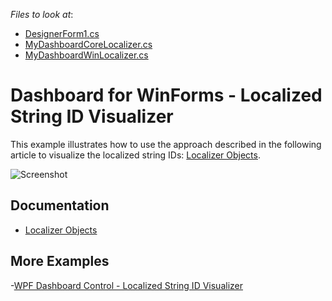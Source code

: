 <!-- default file list -->
*Files to look at*:

* [DesignerForm1.cs](./CS/WinForms_Localizer/WinForms_Localizer/DesignerForm1.cs)
* [MyDashboardCoreLocalizer.cs](./CS/WinForms_Localizer/WinForms_Localizer/MyDashboardCoreLocalizer.cs)
* [MyDashboardWinLocalizer.cs](./CS/WinForms_Localizer/WinForms_Localizer/MyDashboardWinLocalizer.cs)
<!-- default file list end -->

# Dashboard for WinForms - Localized String ID Visualizer

This example illustrates how to use the approach described in the following article to visualize the localized string IDs: [Localizer Objects](https://docs.devexpress.com/Dashboard/400834/winforms-dashboard/general-information/localization#localizer-objects).

![Screenshot](https://github.com/DevExpress-Examples/winforms-dashboard-localize-stringid-visualizer/blob/18.1.3%2B/images/localizer.png)


## Documentation

- [Localizer Objects](https://docs.devexpress.com/Dashboard/400834/winforms-dashboard/general-information/localization#localizer-objects)

## More Examples

-[WPF Dashboard Control - Localized String ID Visualizer](https://github.com/DevExpress-Examples/wpf-dashboard-localized-stringid-visualizer)
